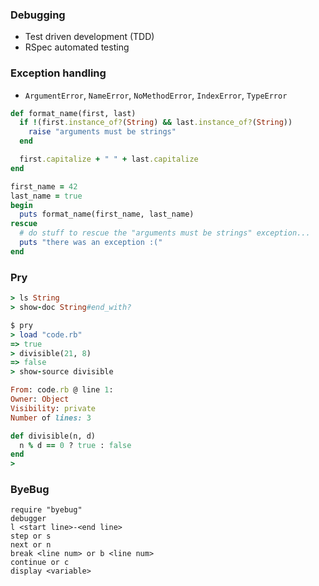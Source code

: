 ### Debugging
- Test driven development (TDD)
- RSpec automated testing

### Exception handling
- `ArgumentError`, `NameError`, `NoMethodError`, `IndexError`, `TypeError`
```ruby
def format_name(first, last)
  if !(first.instance_of?(String) && last.instance_of?(String))
    raise "arguments must be strings"
  end

  first.capitalize + " " + last.capitalize
end

first_name = 42
last_name = true
begin
  puts format_name(first_name, last_name)
rescue
  # do stuff to rescue the "arguments must be strings" exception...
  puts "there was an exception :("
end
```

### Pry
```ruby
> ls String
> show-doc String#end_with?
```
```ruby
$ pry
> load "code.rb"
=> true
> divisible(21, 8)
=> false
> show-source divisible

From: code.rb @ line 1:
Owner: Object
Visibility: private
Number of lines: 3

def divisible(n, d)
  n % d == 0 ? true : false
end
>
```

### ByeBug
```
require "byebug"
debugger
l <start line>-<end line>
step or s
next or n
break <line num> or b <line num>
continue or c
display <variable>
```

